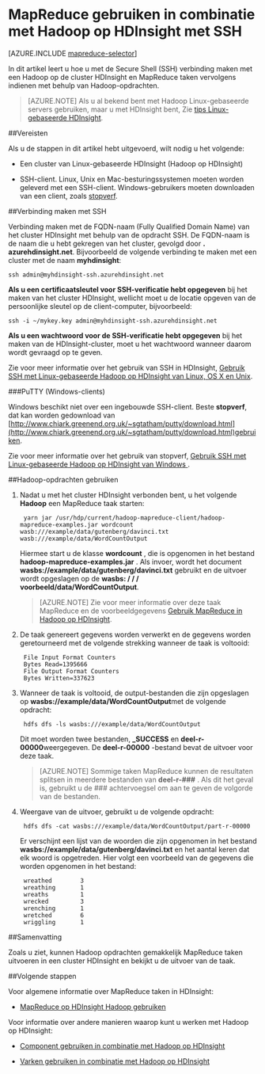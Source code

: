 <properties
   pageTitle="MapReduce- en SSH-verbinding met Hadoop in HDInsight | Microsoft Azure"
   description="Informatie over het gebruik van Hadoop op HDInsight MapReduce-taken uitvoeren met SSH."
   services="hdinsight"
   documentationCenter=""
   authors="Blackmist"
   manager="jhubbard"
   editor="cgronlun"
   tags="azure-portal"/>

<tags
   ms.service="hdinsight"
   ms.devlang="na"
   ms.topic="article"
   ms.tgt_pltfrm="na"
   ms.workload="big-data"
   ms.date="08/23/2016"
   ms.author="larryfr"/>

# <a name="use-mapreduce-with-hadoop-on-hdinsight-with-ssh"></a>MapReduce gebruiken in combinatie met Hadoop op HDInsight met SSH

[AZURE.INCLUDE [mapreduce-selector](../../includes/hdinsight-selector-use-mapreduce.md)]

In dit artikel leert u hoe u met de Secure Shell (SSH) verbinding maken met een Hadoop op de cluster HDInsight en MapReduce taken vervolgens indienen met behulp van Hadoop-opdrachten.

> [AZURE.NOTE] Als u al bekend bent met Hadoop Linux-gebaseerde servers gebruiken, maar u met HDInsight bent, Zie [tips Linux-gebaseerde HDInsight](hdinsight-hadoop-linux-information.md).

##<a id="prereq"></a>Vereisten

Als u de stappen in dit artikel hebt uitgevoerd, wilt nodig u het volgende:

* Een cluster van Linux-gebaseerde HDInsight (Hadoop op HDInsight)

* SSH-client. Linux, Unix en Mac-besturingssystemen moeten worden geleverd met een SSH-client. Windows-gebruikers moeten downloaden van een client, zoals [stopverf](http://www.chiark.greenend.org.uk/~sgtatham/putty/download.html).

##<a id="ssh"></a>Verbinding maken met SSH

Verbinding maken met de FQDN-naam (Fully Qualified Domain Name) van het cluster HDInsight met behulp van de opdracht SSH. De FQDN-naam is de naam die u hebt gekregen van het cluster, gevolgd door **. azurehdinsight.net**. Bijvoorbeeld de volgende verbinding te maken met een cluster met de naam **myhdinsight**:

    ssh admin@myhdinsight-ssh.azurehdinsight.net

**Als u een certificaatsleutel voor SSH-verificatie hebt opgegeven** bij het maken van het cluster HDInsight, wellicht moet u de locatie opgeven van de persoonlijke sleutel op de client-computer, bijvoorbeeld:

    ssh -i ~/mykey.key admin@myhdinsight-ssh.azurehdinsight.net

**Als u een wachtwoord voor de SSH-verificatie hebt opgegeven** bij het maken van de HDInsight-cluster, moet u het wachtwoord wanneer daarom wordt gevraagd op te geven.

Zie voor meer informatie over het gebruik van SSH in HDInsight, [Gebruik SSH met Linux-gebaseerde Hadoop op HDInsight van Linux, OS X en Unix](hdinsight-hadoop-linux-use-ssh-unix.md).

###<a name="putty-windows-clients"></a>PuTTY (Windows-clients)

Windows beschikt niet over een ingebouwde SSH-client. Beste **stopverf**, dat kan worden gedownload van [http://www.chiark.greenend.org.uk/~sgtatham/putty/download.html](http://www.chiark.greenend.org.uk/~sgtatham/putty/download.html)gebruiken.

Zie voor meer informatie over het gebruik van stopverf, [Gebruik SSH met Linux-gebaseerde Hadoop op HDInsight van Windows ](hdinsight-hadoop-linux-use-ssh-windows.md).

##<a id="hadoop"></a>Hadoop-opdrachten gebruiken

1. Nadat u met het cluster HDInsight verbonden bent, u het volgende **Hadoop** een MapReduce taak starten:

        yarn jar /usr/hdp/current/hadoop-mapreduce-client/hadoop-mapreduce-examples.jar wordcount wasb:///example/data/gutenberg/davinci.txt wasb:///example/data/WordCountOutput

    Hiermee start u de klasse **wordcount** , die is opgenomen in het bestand **hadoop-mapreduce-examples.jar** . Als invoer, wordt het document **wasbs://example/data/gutenberg/davinci.txt** gebruikt en de uitvoer wordt opgeslagen op de **wasbs: / / / voorbeeld/data/WordCountOutput**.

    > [AZURE.NOTE] Zie voor meer informatie over deze taak MapReduce en de voorbeeldgegevens [Gebruik MapReduce in Hadoop op HDInsight](hdinsight-use-mapreduce.md).

2. De taak genereert gegevens worden verwerkt en de gegevens worden geretourneerd met de volgende strekking wanneer de taak is voltooid:

        File Input Format Counters
        Bytes Read=1395666
        File Output Format Counters
        Bytes Written=337623

3. Wanneer de taak is voltooid, de output-bestanden die zijn opgeslagen op **wasbs://example/data/WordCountOutput**met de volgende opdracht:

        hdfs dfs -ls wasbs:///example/data/WordCountOutput

    Dit moet worden twee bestanden, **_SUCCESS** en **deel-r-00000**weergegeven. De **deel-r-00000** -bestand bevat de uitvoer voor deze taak.

    > [AZURE.NOTE] Sommige taken MapReduce kunnen de resultaten splitsen in meerdere bestanden van **deel-r-###** . Als dit het geval is, gebruikt u de ### achtervoegsel om aan te geven de volgorde van de bestanden.

4. Weergave van de uitvoer, gebruikt u de volgende opdracht:

        hdfs dfs -cat wasbs:///example/data/WordCountOutput/part-r-00000

    Er verschijnt een lijst van de woorden die zijn opgenomen in het bestand **wasbs://example/data/gutenberg/davinci.txt** en het aantal keren dat elk woord is opgetreden. Hier volgt een voorbeeld van de gegevens die worden opgenomen in het bestand:

        wreathed        3
        wreathing       1
        wreaths         1
        wrecked         3
        wrenching       1
        wretched        6
        wriggling       1

##<a id="summary"></a>Samenvatting

Zoals u ziet, kunnen Hadoop opdrachten gemakkelijk MapReduce taken uitvoeren in een cluster HDInsight en bekijkt u de uitvoer van de taak.

##<a id="nextsteps"></a>Volgende stappen

Voor algemene informatie over MapReduce taken in HDInsight:

* [MapReduce op HDInsight Hadoop gebruiken](hdinsight-use-mapreduce.md)

Voor informatie over andere manieren waarop kunt u werken met Hadoop op HDInsight:

* [Component gebruiken in combinatie met Hadoop op HDInsight](hdinsight-use-hive.md)

* [Varken gebruiken in combinatie met Hadoop op HDInsight](hdinsight-use-pig.md)
